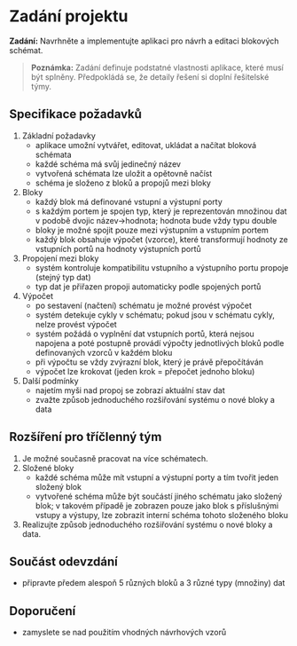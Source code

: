 # Zadání projektu

__Zadání:__ Navrhněte a implementujte aplikaci pro návrh a editaci blokových schémat.
> __Poznámka:__ Zadání definuje podstatné vlastnosti aplikace, které musí být splněny. Předpokládá se, že detaily řešení si doplní řešitelské týmy.

## Specifikace požadavků

1) Základní požadavky
	* aplikace umožní vytvářet, editovat, ukládat a načítat bloková schémata
	* každé schéma má svůj jedinečný název
	* vytvořená schémata lze uložit a opětovně načíst
	* schéma je složeno z bloků a propojů mezi bloky
2) Bloky
	* každý blok má definované vstupní a výstupní porty
	* s každým portem je spojen typ, který je reprezentován množinou dat v podobě dvojic název->hodnota; hodnota bude vždy typu double
	* bloky je možné spojit pouze mezi výstupním a vstupním portem
	* každý blok obsahuje výpočet (vzorce), které transformují hodnoty ze vstupních portů na hodnoty výstupních portů
3) Propojení mezi bloky
	* systém kontroluje kompatibilitu vstupního a výstupního portu propoje (stejný typ dat)
	* typ dat je přiřazen propoji automaticky podle spojených portů
4) Výpočet
	* po sestavení (načtení) schématu je možné provést výpočet
	* systém detekuje cykly v schématu; pokud jsou v schématu cykly, nelze provést výpočet
	* systém požádá o vyplnění dat vstupních portů, která nejsou napojena a poté postupně provádí výpočty jednotlivých bloků podle definovaných vzorců v každém bloku
	* při výpočtu se vždy zvýrazní blok, který je právě přepočítáván
	* výpočet lze krokovat (jeden krok = přepočet jednoho bloku)
5) Další podmínky
	* najetím myši nad propoj se zobrazí aktuální stav dat
	* zvažte způsob jednoduchého rozšiřování systému o nové bloky a data

## Rozšíření pro tříčlenný tým

1) Je možné současně pracovat na více schématech.
2) Složené bloky
	* každé schéma může mít vstupní a výstupní porty a tím tvořit jeden složený blok
	* vytvořené schéma může být součástí jiného schématu jako složený blok; v takovém případě je zobrazen pouze jako blok s příslušnými vstupy a výstupy, lze zobrazit interní schéma tohoto složeného bloku
3) Realizujte způsob jednoduchého rozšiřování systému o nové bloky a data.

## Součást odevzdání

* připravte předem alespoň 5 různých bloků a 3 různé typy (množiny) dat

## Doporučení

* zamyslete se nad použitím vhodných návrhových vzorů
